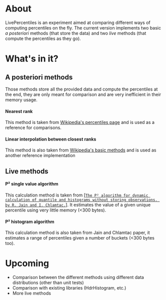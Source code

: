 # About
LivePercentiles is an experiment aimed at comparing different ways of computing percentiles on the fly. The current version implements two basic *a posteriori* methods (that store the data) and two *live* methods (that compute the percentiles as they go).

# What's in it?

## A posteriori methods
Those methods store all the provided data and compute the percentiles at the end, they are only meant for comparison and are very inefficient in their memory usage.

#### Nearest rank
This method is taken from [Wikipedia's percentiles page](http://en.wikipedia.org/wiki/Percentile#The_Nearest_Rank_method) and is used as a reference for comparisons.

#### Linear interpolation between closest ranks
This method is also taken from [Wikipedia's basic methods](http://en.wikipedia.org/wiki/Percentile#The_Linear_Interpolation_Between_Closest_Ranks_method) and is used as another reference implementation


## Live methods
#### P² single value algorithm
This calculation method is taken from [[`The P² algorithm for dynamic calculation of quantile and histograms without storing observations. by R. Jain and I. Chlamtac.`]](http://www.cse.wustl.edu/~jain/papers/ftp/psqr.pdf). It estimates the value of a given unique percentile using very little memory (<300 bytes).

#### P² histogram algorithm
This calculation method is also taken from Jain and Chlamtac paper, it estimates a range of percentiles given a number of buckets (<300 bytes too).

# Upcoming
* Comparison between the different methods using different data distributions (other than unit tests)
* Comparison with existing libraries (HdrHistogram, etc.)
* More live methods

